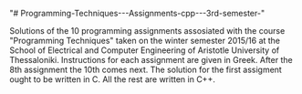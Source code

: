 "# Programming-Techniques---Assignments-cpp---3rd-semester-" 

Solutions of the 10 programming assignments assosiated with the course "Programming Techniques" taken on the winter semester 2015/16 at the School of Electrical and Computer Engineering of Aristotle University of Thessaloniki.
Instructions for each assignment are given in Greek.
After the 8th assignment the 10th comes next.
The solution for the first assigment ought to be written in C. All the rest are written in C++.
